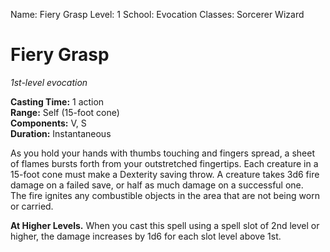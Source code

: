 Name: Fiery Grasp
Level: 1
School: Evocation
Classes: Sorcerer
         Wizard

# Fiery Grasp 
_1st-level evocation_ 

**Casting Time:** 1 action   
**Range:** Self (15-foot cone)   
**Components:** V, S   
**Duration:** Instantaneous 

As you hold your hands with thumbs touching and fingers spread, a sheet of flames bursts forth from your outstretched fingertips. Each creature in a 15-foot cone must make a Dexterity saving throw. A creature takes 3d6 fire damage on a failed save, or half as much damage on a successful one.    
The fire ignites any combustible objects in the area that are not being worn or carried. 

**At Higher Levels.** When you cast this spell using a spell slot of 2nd level or higher, the damage increases by 1d6 for each slot level above 1st.